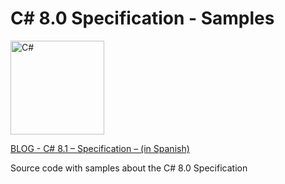 # C# 8.0 Specification - Samples

<img src="https://docs.microsoft.com/es-es/dotnet/images/hub/csharp.svg" alt="C#" width="150" height="150" />

[BLOG - C# 8.1 – Specification – (in Spanish)](https://geeks.ms/jorge/2019/08/30/c-8-0-specification/)

Source code with samples about the C# 8.0 Specification

